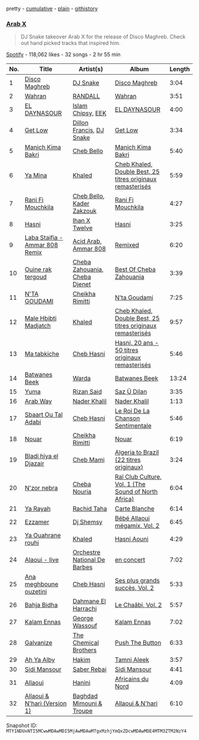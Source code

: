 pretty - [cumulative](/playlists/cumulative/37i9dQZF1DWWkrGNlIHxPl.md) - [plain](/playlists/plain/37i9dQZF1DWWkrGNlIHxPl) - [githistory](https://github.githistory.xyz/mackorone/spotify-playlist-archive/blob/main/playlists/plain/37i9dQZF1DWWkrGNlIHxPl)

### [Arab X](https://open.spotify.com/playlist/37i9dQZF1DWWkrGNlIHxPl)

> DJ Snake takeover Arab X for the release of Disco Maghreb\. Check out hand picked tracks that inspired him.

[Spotify](https://open.spotify.com/user/spotify) - 118,062 likes - 32 songs - 2 hr 55 min

| No. | Title | Artist(s) | Album | Length |
|---|---|---|---|---|
| 1 | [Disco Maghreb](https://open.spotify.com/track/0RVmOh80HfpuygCBt2d1va) | [DJ Snake](https://open.spotify.com/artist/540vIaP2JwjQb9dm3aArA4) | [Disco Maghreb](https://open.spotify.com/album/6cP9GcUgYRa6C1immLRpm8) | 3:04 |
| 2 | [Wahran](https://open.spotify.com/track/7xlrdBdz8TGSo0COvLHymc) | [RANDALL](https://open.spotify.com/artist/7EIEvxpeoLo0qpHFpSrxOr) | [Wahran](https://open.spotify.com/album/5d9W3fFbSK65pXg9Bv7VXl) | 3:51 |
| 3 | [EL DAYNASOUR](https://open.spotify.com/track/2mmIcXD5vTJwngdlnp4g0q) | [Islam Chipsy](https://open.spotify.com/artist/1EKPc0xUrJKAQrYtEwuzvT), [EEK](https://open.spotify.com/artist/6VHaYN8XFVjXRhQYkHmFgF) | [EL DAYNASOUR](https://open.spotify.com/album/5vscrHtVOzo7UV9yc9UypS) | 4:00 |
| 4 | [Get Low](https://open.spotify.com/track/0rbbxIeycN5WGoYWryIlWx) | [Dillon Francis](https://open.spotify.com/artist/5R3Hr2cnCCjt220Jmt2xLf), [DJ Snake](https://open.spotify.com/artist/540vIaP2JwjQb9dm3aArA4) | [Get Low](https://open.spotify.com/album/7phycFGcngvbPErCb97U1M) | 3:34 |
| 5 | [Manich Kima Bakri](https://open.spotify.com/track/5z8sSUJ09vXNNrpqxc0u0B) | [Cheb Bello](https://open.spotify.com/artist/11E9GHIAzJRKuECEUSEuqh) | [Manich Kima Bakri](https://open.spotify.com/album/5xB8IXMdACzciVvoujeLoO) | 5:40 |
| 6 | [Ya Mina](https://open.spotify.com/track/6se9OYjw3AOaNRIrS71dW7) | [Khaled](https://open.spotify.com/artist/28ztjHIXceRRntmTUfnmUX) | [Cheb Khaled, Double Best, 25 titres originaux remasterisés](https://open.spotify.com/album/6aPxtI5Sxk0MANK9O8XsG0) | 5:59 |
| 7 | [Rani Fi Mouchkila](https://open.spotify.com/track/36hv6TVKtt0O08Z4nV4xVK) | [Cheb Bello](https://open.spotify.com/artist/11E9GHIAzJRKuECEUSEuqh), [Kader Zakzouk](https://open.spotify.com/artist/2los1xR6ofFqCl4duii0xA) | [Rani Fi Mouchkila](https://open.spotify.com/album/1ZsOEolN3qlSfG1ejFWpfK) | 4:27 |
| 8 | [Hasni](https://open.spotify.com/track/5CarMlAJR0q27OKXoShOAk) | [Ihan X Twelve](https://open.spotify.com/artist/1c35SkrlVOC3HsHbcCAhQz) | [Hasni](https://open.spotify.com/album/1wuzmewgorfbBPCvVEO9nJ) | 3:25 |
| 9 | [Laba Staifia \- Ammar 808 Remix](https://open.spotify.com/track/5cGFm8KSWsRgeIh1wSrkqI) | [Acid Arab](https://open.spotify.com/artist/3ShO8tPKqXUUpOA0urOWW7), [Ammar 808](https://open.spotify.com/artist/0TAPEEcG2NQAfSKkreQWAM) | [Remixed](https://open.spotify.com/album/47PKSAWJ4hdcgTF0qzkhx8) | 6:20 |
| 10 | [Ouine rak tergoud](https://open.spotify.com/track/7r9pAgEZLdFMKcFTWWmybq) | [Cheba Zahouania](https://open.spotify.com/artist/4Wgtd686yIVzteHHXryywZ), [Cheba Djenet](https://open.spotify.com/artist/1ASWRVuWAg6nNhGvaWVKeH) | [Best Of Cheba Zahouania](https://open.spotify.com/album/6ykxFvTrQty19bzBVQ5H6j) | 3:39 |
| 11 | [N'TA GOUDAMI](https://open.spotify.com/track/0sArBZMNEdXNHb1E9cIDoU) | [Cheikha Rimitti](https://open.spotify.com/artist/364dHqe2BwXqmOhgdBXpw8) | [N'ta Goudami](https://open.spotify.com/album/1wLqe5wbNXHrFSaXRyUGpy) | 7:25 |
| 12 | [Male Hbibti Madjatch](https://open.spotify.com/track/1JrNnGXkmWeoXvzfTcHFp7) | [Khaled](https://open.spotify.com/artist/28ztjHIXceRRntmTUfnmUX) | [Cheb Khaled, Double Best, 25 titres originaux remasterisés](https://open.spotify.com/album/6aPxtI5Sxk0MANK9O8XsG0) | 9:57 |
| 13 | [Ma tabkiche](https://open.spotify.com/track/6I7G8W1Wvf6dXfbzYzTWea) | [Cheb Hasni](https://open.spotify.com/artist/6AqjzYRx9TeJDzKhkSSHFx) | [Hasni, 20 ans \- 50 titres originaux remasterisés](https://open.spotify.com/album/1sAYFuklk1hUcQqH0Z3KuR) | 5:46 |
| 14 | [Batwanes Beek](https://open.spotify.com/track/2A4xTe1uOdRKKJUyilAqrF) | [Warda](https://open.spotify.com/artist/3myefQO8upDe4aNxjTFddr) | [Batwanes Beek](https://open.spotify.com/album/3w6wliAjhJS16hZyimZpT7) | 13:24 |
| 15 | [Yuma](https://open.spotify.com/track/5vNy0FcoDqdVysT5QnlJz1) | [Rizan Said](https://open.spotify.com/artist/1XDAb5Gk7iu6k9DSELAIlp) | [Saz Û Dilan](https://open.spotify.com/album/0Zga576QPWDLkSH5Rxp7Lu) | 3:35 |
| 16 | [Arab Way](https://open.spotify.com/track/64iJCxwcWh4RpYCYlKydZs) | [Nader Khalil](https://open.spotify.com/artist/1rBA9ijYVAVzqbBCet7hDi) | [Nader Khalil](https://open.spotify.com/album/4llHNpLrRq526dI2BqATuG) | 1:13 |
| 17 | [Sbaart Ou Tal Adabi](https://open.spotify.com/track/7HhieX1dqISjpteFs5w7Xb) | [Cheb Hasni](https://open.spotify.com/artist/6AqjzYRx9TeJDzKhkSSHFx) | [Le Roi De La Chanson Sentimentale](https://open.spotify.com/album/0TVQRDpUZSicrhCoG65XAA) | 5:46 |
| 18 | [Nouar](https://open.spotify.com/track/7kYE92jx3dkVo6aYhz4GFG) | [Cheikha Rimitti](https://open.spotify.com/artist/364dHqe2BwXqmOhgdBXpw8) | [Nouar](https://open.spotify.com/album/3P0GnsGZmo6FGQdX4KRmwR) | 6:19 |
| 19 | [Bladi hiya el Djazair](https://open.spotify.com/track/4n0UiHNnwkgwQ8kCGRUJEH) | [Cheb Mami](https://open.spotify.com/artist/6vZXamchcIOKzC1c3Elp4J) | [Algeria to Brazil \(22 titres originaux\)](https://open.spotify.com/album/1vQe7TMzcH64RJXN4DuxeN) | 3:24 |
| 20 | [N'zor nebra](https://open.spotify.com/track/1FTzO3hv3gukg3nibftVWu) | [Cheba Nouria](https://open.spotify.com/artist/3AJD7ohoMSbivLcSHuvznO) | [Raï Club Culture, Vol\. 1 \(The Sound of North Africa\)](https://open.spotify.com/album/6GJTaC3IfQQj7pKz3K73Do) | 6:04 |
| 21 | [Ya Rayah](https://open.spotify.com/track/57vLKSsU2gUirCUpUttlX2) | [Rachid Taha](https://open.spotify.com/artist/2URqJkDiySO0FRiAUq75FV) | [Carte Blanche](https://open.spotify.com/album/7focbr8gdZ0kgWDueX6rrF) | 6:14 |
| 22 | [Ezzamer](https://open.spotify.com/track/0Y5e2hA9ZliPQetontXakv) | [Dj Shemsy](https://open.spotify.com/artist/1m22LlL6L3XrF61P080BGP) | [Bébé Allaoui mégamix, Vol\. 2](https://open.spotify.com/album/2agS979pL5P5ZC38GV1AsO) | 6:45 |
| 23 | [Ya Ouahrane rouhi](https://open.spotify.com/track/2Ab0pXBoAKJnFwiTVXTs4k) | [Khaled](https://open.spotify.com/artist/28ztjHIXceRRntmTUfnmUX) | [Hasni Aouni](https://open.spotify.com/album/5WzhC25un0XQdqNIJ7peRs) | 4:29 |
| 24 | [Alaoui \- live](https://open.spotify.com/track/1LyIdcBndNywjCzOAPKWaO) | [Orchestre National De Barbes](https://open.spotify.com/artist/5N3sPtDHs7cuLS1CUwc5Cw) | [en concert](https://open.spotify.com/album/3YE9FR1smbDWlubFqkHc49) | 7:02 |
| 25 | [Ana meghboune ouzetini](https://open.spotify.com/track/50mti2YtBBAKqbgoHwtxmR) | [Cheb Hasni](https://open.spotify.com/artist/6AqjzYRx9TeJDzKhkSSHFx) | [Ses plus grands succès, Vol\. 2](https://open.spotify.com/album/3DfYbgXOzUPTA561U0sh3V) | 5:33 |
| 26 | [Bahja Bidha](https://open.spotify.com/track/75pvUJiPQ2Eg0wSiZokVe9) | [Dahmane El Harrachi](https://open.spotify.com/artist/0WtlXlCzfp2mJyINCsf1tb) | [Le Chaâbi, Vol\. 2](https://open.spotify.com/album/0kNtY2VnymD3B7veZcLoaR) | 5:57 |
| 27 | [Kalam Ennas](https://open.spotify.com/track/31xnf3zZUIX9w33rIlg9bH) | [George Wassouf](https://open.spotify.com/artist/7Ddov9nbJDbpgzvBVb7cU1) | [Kalam Ennas](https://open.spotify.com/album/4NRYYEbwnAtGi9UIcH9Qqc) | 7:02 |
| 28 | [Galvanize](https://open.spotify.com/track/4bz7uB4edifWKJXSDxwHcs) | [The Chemical Brothers](https://open.spotify.com/artist/1GhPHrq36VKCY3ucVaZCfo) | [Push The Button](https://open.spotify.com/album/715rku55lldqdw9WiEuPgi) | 6:33 |
| 29 | [Ah Ya Alby](https://open.spotify.com/track/7HT0g6P2sr8kypPzAFrg0n) | [Hakim](https://open.spotify.com/artist/1xCRJ0XrcQKEkjk50ILWbt) | [Tamni Aleek](https://open.spotify.com/album/0yvqd8VJNcQqT1z6OAQhDk) | 3:57 |
| 30 | [Sidi Mansour](https://open.spotify.com/track/6sNVx9BBrsA2IzwYSDfLOM) | [Saber Rebai](https://open.spotify.com/artist/7Fqe0QpkJOM26wbeHGEKbD) | [Sidi Mansour](https://open.spotify.com/album/3ZONjiIIQLz72jYob5rhDM) | 4:41 |
| 31 | [Allaoui](https://open.spotify.com/track/7AMdQRt35oIv44tXLMEH4l) | [Hanini](https://open.spotify.com/artist/3ZWO3AKohnk7e25w2kXTpn) | [Africains du Nord](https://open.spotify.com/album/0MyVuPEM6RaKtGXrPv8tC2) | 4:09 |
| 32 | [Allaoui & N'hari \(Version 1\)](https://open.spotify.com/track/0sfRMPvT6MlYhWmpKMxi0G) | [Baghdad Mimouni & Troupe](https://open.spotify.com/artist/73M1PTYMuiJ047ImFliZS4) | [Allaoui & N'hari](https://open.spotify.com/album/6iPgIXJR9hD1zFpx7ebD4B) | 6:10 |

Snapshot ID: `MTY1NDUxNTI5MCwwMDAwMDI5MjAwMDAwMTgxMzhjYmQxZDcwMDAwMDE4MTM3ZTM2NzY4`
